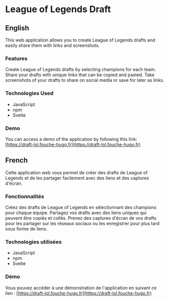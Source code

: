 # League of Legends Draft
## English
This web application allows you to create League of Legends drafts and easily share them with links and screenshots.

### Features
Create League of Legends drafts by selecting champions for each team.
Share your drafts with unique links that can be copied and pasted.
Take screenshots of your drafts to share on social media or save for later as links.

### Technologies Used
- JavaScript
- npm
- Svelte

### Demo
You can access a demo of the application by following this link: [https://draft-lol.fouche-hugo.fr](https://draft-lol.fouche-hugo.fr)

## French
Cette application web vous permet de créer des drafts de League of Legends et de les partager facilement avec des liens et des captures d'écran.

### Fonctionnalités
Créez des drafts de League of Legends en sélectionnant des champions pour chaque équipe.
Partagez vos drafts avec des liens uniques qui peuvent être copiés et collés.
Prenez des captures d'écran de vos drafts pour les partager sur les réseaux sociaux ou les enregistrer pour plus tard sous forme de liens.

### Technologies utilisées
- JavaScript
- npm
- Svelte

### Démo
Vous pouvez accéder à une démonstration de l'application en suivant ce lien : [https://draft-lol.fouche-hugo.fr](https://draft-lol.fouche-hugo.fr)

